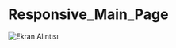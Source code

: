 # Responsive_Main_Page
![Ekran Alıntısı](https://github.com/FIRAT73/Responsive_Main_Page/assets/33424393/5680bb72-9cd1-4cfc-bee5-b4a0264e8210)
